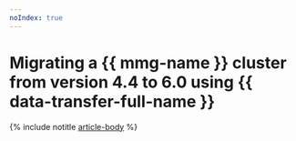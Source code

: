 ```yaml
---
noIndex: true
---
```


# Migrating a {{ mmg-name }} cluster from version 4.4 to 6.0 using {{ data-transfer-full-name }}

{% include notitle [article-body](../../_tutorials/dataplatform/datatransfer/mongodb-versions.md) %}
